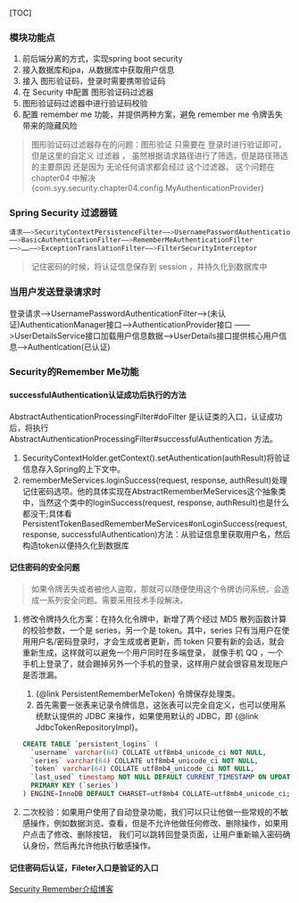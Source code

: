 [TOC]



### 模块功能点

1. 前后端分离的方式，实现spring boot security
2. 接入数据库和jpa，从数据库中获取用户信息
3. 接入 图形验证码，登录时需要携带验证码
4. 在 Security 中配置 图形验证码过滤器
5. 图形验证码过滤器中进行验证码校验
6. 配置 remember me 功能，并提供两种方案，避免 remember me 令牌丢失带来的隐藏风险

> 图形验证码过滤器存在的问题：图形验证 只需要在 登录时进行验证即可，但是这里的自定义 过滤器 ，
虽然根据请求路径进行了筛选，但是路径筛选的主要原因 还是因为 无论任何请求都会经过 这个过滤器。
这个问题在 chapter04 中解决 {com.syy.security.chapter04.config.MyAuthenticationProvider}


### Spring Security 过滤器链

```bash
请求——>SecurityContextPersistenceFilter——>UsernamePasswordAuthenticationFilter
——>BasicAuthenticationFilter——>RememberMeAuthenticationFilter
——>……——>ExceptionTranslationFilter——>FilterSecurityInterceptor
```

> 记住密码的时候，将认证信息保存到 session ，并持久化到数据库中

### 当用户发送登录请求时
登录请求——>UsernamePasswordAuthenticationFilter——>(未认证)AuthenticationManager接口——>AuthenticationProvider接口
——>UserDetailsService接口加载用户信息数据——>UserDetails接口提供核心用户信息——>Authentication(已认证)


### Security的Remember Me功能

#### successfulAuthentication认证成功后执行的方法

AbstractAuthenticationProcessingFilter#doFilter 是认证类的入口，认证成功后，将执行 AbstractAuthenticationProcessingFilter#successfulAuthentication 方法。

1. SecurityContextHolder.getContext().setAuthentication(authResult)将验证信息存入Spring的上下文中。
2. rememberMeServices.loginSuccess(request, response, authResult)处理记住密码选项。他的具体实现在AbstractRememberMeServices这个抽象类中，当然这个类中的loginSuccess(request, response, authResult)也是什么都没干;具体看 PersistentTokenBasedRememberMeServices#onLoginSuccess(request, response, successfulAuthentication)方法：从验证信息里获取用户名，然后构造token以便持久化到数据库


#### 记住密码的安全问题
> 如果令牌丢失或者被他人盗取，那就可以随便使用这个令牌访问系统，会造成一系列安全问题。需要采用技术手段解决。

1. 修改令牌持久化方案：在持久化令牌中，新增了两个经过 MD5 散列函数计算的校验参数，一个是 series，另一个是 token。其中，series 只有当用户在使用用户名/密码登录时，才会生成或者更新，而 token 只要有新的会话，就会重新生成，这样就可以避免一个用户同时在多端登录，
就像手机 QQ ，一个手机上登录了，就会踢掉另外一个手机的登录，这样用户就会很容易发现账户是否泄漏。
    1. {@link PersistentRememberMeToken} 令牌保存处理类。
    1. 首先需要一张表来记录令牌信息，这张表可以完全自定义，也可以使用系统默认提供的 JDBC 来操作，如果使用默认的 JDBC，即 {@link JdbcTokenRepositoryImpl}。
    ```sql
    CREATE TABLE `persistent_logins` (
      `username` varchar(64) COLLATE utf8mb4_unicode_ci NOT NULL,
      `series` varchar(64) COLLATE utf8mb4_unicode_ci NOT NULL,
      `token` varchar(64) COLLATE utf8mb4_unicode_ci NOT NULL,
      `last_used` timestamp NOT NULL DEFAULT CURRENT_TIMESTAMP ON UPDATE CURRENT_TIMESTAMP,
      PRIMARY KEY (`series`)
    ) ENGINE=InnoDB DEFAULT CHARSET=utf8mb4 COLLATE=utf8mb4_unicode_ci;
    ```

2. 二次校验：如果用户使用了自动登录功能，我们可以只让他做一些常规的不敏感操作，例如数据浏览、查看，但是不允许他做任何修改、删除操作，如果用户点击了修改、删除按钮，
我们可以跳转回登录页面，让用户重新输入密码确认身份，然后再允许他执行敏感操作。



#### 记住密码后认证，Fileter入口是验证的入口

[Security Remember介绍博客](https://www.jianshu.com/p/d619bb0909b7)


